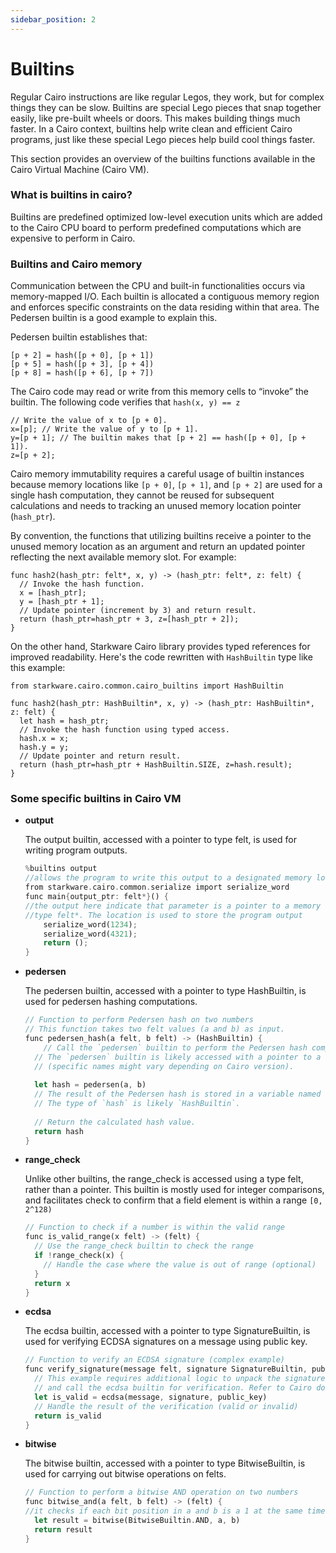 ```yaml
---
sidebar_position: 2
---
```


# Builtins

Regular Cairo instructions are like regular Legos, they work, but for complex things they can be slow. Builtins are special Lego pieces that snap together easily, like pre-built wheels or doors. This makes building things much faster. In a Cairo context, builtins help write clean and efficient Cairo programs, just like these special Lego pieces help build cool things faster.

This section provides an overview of the builtins functions available in the Cairo Virtual Machine (Cairo VM).

### What is builtins in cairo?

Builtins are predefined optimized low-level execution units which are added to the Cairo CPU board to perform predefined computations which are expensive to perform in Cairo.

### Builtins and Cairo memory

Communication between the CPU and built-in functionalities occurs via memory-mapped I/O. Each builtin is allocated a contiguous memory region and enforces specific constraints on the data residing within that area. The Pedersen builtin is a good example to explain this.

Pedersen builtin establishes that:

```
[p + 2] = hash([p + 0], [p + 1])
[p + 5] = hash([p + 3], [p + 4])
[p + 8] = hash([p + 6], [p + 7])
```

The Cairo code may read or write from this memory cells to “invoke” the builtin. The following code verifies that `hash(x, y) == z`

```
// Write the value of x to [p + 0].
x=[p]; // Write the value of y to [p + 1].
y=[p + 1]; // The builtin makes that [p + 2] == hash([p + 0], [p + 1]).
z=[p + 2];
```

Cairo memory immutability requires a careful usage of builtin instances because memory locations like `[p + 0]`, `[p + 1]`, and `[p + 2]` are used for a single hash computation, they cannot be reused for subsequent calculations and needs to tracking an unused memory location pointer (`hash_ptr`).

By convention, the functions that utilizing builtins receive a pointer to the unused memory location as an argument and return an updated pointer reflecting the next available memory slot. For example:

```
func hash2(hash_ptr: felt*, x, y) -> (hash_ptr: felt*, z: felt) {
  // Invoke the hash function.
  x = [hash_ptr];
  y = [hash_ptr + 1];
  // Update pointer (increment by 3) and return result.
  return (hash_ptr=hash_ptr + 3, z=[hash_ptr + 2]);
}
```

On the other hand, Starkware Cairo library provides typed references for improved readability. Here's the code rewritten with `HashBuiltin` type like this example:

```
from starkware.cairo.common.cairo_builtins import HashBuiltin

func hash2(hash_ptr: HashBuiltin*, x, y) -> (hash_ptr: HashBuiltin*, z: felt) {
  let hash = hash_ptr;
  // Invoke the hash function using typed access.
  hash.x = x;
  hash.y = y;
  // Update pointer and return result.
  return (hash_ptr=hash_ptr + HashBuiltin.SIZE, z=hash.result);
}
```

### Some specific builtins in Cairo VM

- **output**
    
    The output builtin, accessed with a pointer to type felt, is used for writing program outputs.
    
    ```rust
    %builtins output 
    //allows the program to write this output to a designated memory location.
    from starkware.cairo.common.serialize import serialize_word
    func main{output_ptr: felt*}() { 
    //the output here indicate that parameter is a pointer to a memory location of 
    //type felt*. The location is used to store the program output 
        serialize_word(1234);
        serialize_word(4321);
        return ();
    }
    ```
    
- **pedersen**
    
    The pedersen builtin, accessed with a pointer to type HashBuiltin, is used for pedersen hashing computations.
    
    ```rust
    // Function to perform Pedersen hash on two numbers
    // This function takes two felt values (a and b) as input.
    func pedersen_hash(a felt, b felt) -> (HashBuiltin) {
    	// Call the `pedersen` builtin to perform the Pedersen hash computation on the two inputs (a and b).
      // The `pedersen` builtin is likely accessed with a pointer to a type named `HashBuiltin` 
      // (specific names might vary depending on Cairo version).
      
      let hash = pedersen(a, b)
      // The result of the Pedersen hash is stored in a variable named `hash`. 
      // The type of `hash` is likely `HashBuiltin`.
      
      // Return the calculated hash value.
      return hash
    }
    ```
    
- **range_check**
    
    Unlike other builtins, the range_check is accessed using a type felt, rather than a pointer. This builtin is mostly used for integer comparisons, and facilitates check to confirm that a field element is within a range `[0, 2^128)`
    
    ```rust
    // Function to check if a number is within the valid range
    func is_valid_range(x felt) -> (felt) {
      // Use the range_check builtin to check the range
      if !range_check(x) {
        // Handle the case where the value is out of range (optional)
      }
      return x
    }
    ```
    
- **ecdsa**
    
    The ecdsa builtin, accessed with a pointer to type SignatureBuiltin, is used for verifying ECDSA signatures on a message using  public key.
    
    ```rust
    // Function to verify an ECDSA signature (complex example)
    func verify_signature(message felt, signature SignatureBuiltin, public_key felt) -> (felt) {
      // This example requires additional logic to unpack the signature and public key
      // and call the ecdsa builtin for verification. Refer to Cairo documentation for details.
      let is_valid = ecdsa(message, signature, public_key)
      // Handle the result of the verification (valid or invalid)
      return is_valid
    }
    ```
    
- **bitwise**
    
    The bitwise builtin, accessed with a pointer to type BitwiseBuiltin, is used for carrying out bitwise operations on felts.
    
    ```rust
    // Function to perform a bitwise AND operation on two numbers
    func bitwise_and(a felt, b felt) -> (felt) {
    //it checks if each bit position in a and b is a 1 at the same time  
      let result = bitwise(BitwiseBuiltin.AND, a, b)
      return result
    }
    ```